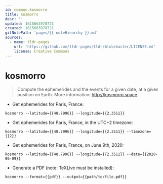 ```yaml
---
id: common.kosmorro
title: Kosmorro
desc: ''
updated: 1615663978721
created: 1615663978721
gitNotePath: 'pages/{{ noteHiearchy }}.md'
sources:
  - name: tldr-pages
    url: 'https://github.com/tldr-pages/tldr/blob/master/LICENSE.md'
    license: Creative Commons
---
```

# kosmorro

> Compute the ephemerides and the events for a given date, at a given position on Earth.
> More information: <http://kosmorro.space>.

- Get ephemerides for Paris, France:

`kosmorro --latitude={{48.7996}} --longitude={{2.3511}}`

- Get ephemerides for Paris, France, in the UTC+2 timezone:

`kosmorro --latitude={{48.7996}} --longitude={{2.3511}} --timezone={{2}}`

- Get ephemerides for Paris, France, on June 9th, 2020:

`kosmorro --latitude={{48.7996}} --longitude={{2.3511}} --date={{2020-06-09}}`

- Generate a PDF (note: TeXLive must be installed):

`kosmorro --format={{pdf}} --output={{path/to/file.pdf}}`

